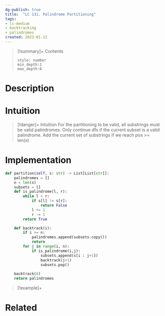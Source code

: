 ```yaml
---
dg-publish: true
title:  "LC 131. Palindrome Partitioning"
tags:
- lc-medium
- backtracking
- palindromes
created: 2023-01-12
---
```


>[!summary]+ Contents
>```toc
>style: number
>min_depth:1
>max_depth:6
>```

# Description


# Intuition

>[!danger]+ Intuition
>For the partitioning to be valid, all substrings must be valid palindromes.
>Only continue dfs if the current subset is a valid palindrome.
>Add the current set of substrings if we reach pos >= len(s)



# Implementation
```python
def partition(self, s: str) -> List[List[str]]:
	palindromes = []
	n = len(s)
	subsets = []
	def is_palindrome(l, r):
		while l < r:
			if s[l] != s[r]:
				return False
			l += 1
			r -= 1
		return True

	def backtrack(i):
		if i >= n:
			palindromes.append(subsets.copy())
			return
		for j in range(i, n):
			if is_palindrome(i,j):
				subsets.append(s[i : j+1])
				backtrack(j+1)
				subsets.pop()
		
	backtrack(0)
	return palindromes
```

>[!example]+ 


# Related

